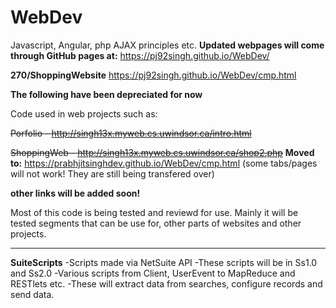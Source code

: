 # WebDev
Javascript, Angular, php AJAX principles etc.
**Updated webpages will come through GitHub pages at:**
https://pj92singh.github.io/WebDev/

**270/ShoppingWebsite**
https://pj92singh.github.io/WebDev/cmp.html


**The following have been depreciated for now**

Code used in web projects such as:

~~Porfolio - http://singh13x.myweb.cs.uwindsor.ca/intro.html~~

~~ShoppingWeb - http://singh13x.myweb.cs.uwindsor.ca/shop2.php~~
**Moved to:**
https://prabhjitsinghdev.github.io/WebDev/cmp.html 
(some tabs/pages will not work! They are still being transfered over) 


**other links will be added soon!**

Most of this code is being tested and reviewd for use.
Mainly it will be tested segments that can be use for,
other parts of websites and other projects.

-------------------------------------------------------

**SuiteScripts**
-Scripts made via NetSuite API
-These scripts will be in Ss1.0 and Ss2.0 
-Various scripts from Client, UserEvent to MapReduce and RESTlets etc.
-These will extract data from searches, configure records and send data.


